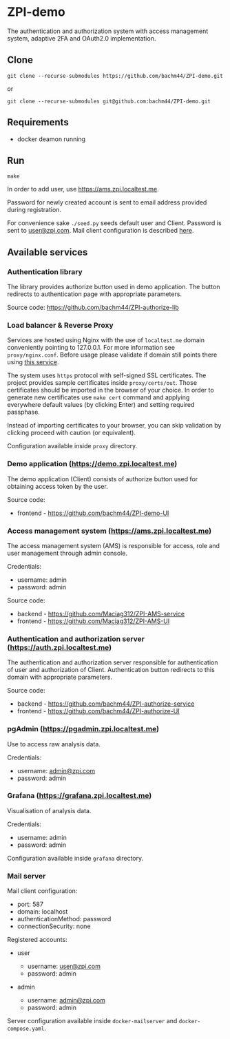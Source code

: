 # ZPI-demo

The authentication and authorization system with access
management system, adaptive 2FA and OAuth2.0 implementation.

## Clone

`git clone --recurse-submodules https://github.com/bachm44/ZPI-demo.git`

or

`git clone --recurse-submodules git@github.com:bachm44/ZPI-demo.git`

## Requirements

- docker deamon running

## Run

`make`

In order to add user, use https://ams.zpi.localtest.me.

Password for newly created account is sent to email address
provided during registration.

For convenience sake `./seed.py` seeds default user and
Client. Password is sent to user@zpi.com. Mail client
configuration is described [here](#mail-server).

## Available services

### Authentication library

The library provides authorize button used in demo application. The button
redirects to authentication page with appropriate parameters.

Source code: https://github.com/bachm44/ZPI-authorize-lib

### Load balancer & Reverse Proxy

Services are hosted using Nginx with the use of `localtest.me` domain conveniently
pointing to 127.0.0.1. For more information see `proxy/nginx.conf`.
Before usage please validate if domain still points there using
[this service](https://dnschecker.org/#A/localtest.me).

The system uses `https` protocol with self-signed SSL certificates. The
project provides sample certificates inside `proxy/certs/out`.
Those certificates should be imported in the browser of
your choice. In order to generate new certificates use
`make cert` command and applying everywhere default values (by clicking
Enter) and setting required passphase.

Instead of importing certificates to your browser, you can skip validation
by clicking proceed with caution (or equivalent).

Configuration available inside `proxy` directory.

### Demo application (https://demo.zpi.localtest.me)

The demo application (Client) consists of authorize button used for obtaining
access token by the user.

Source code:

- frontend - https://github.com/bachm44/ZPI-demo-UI

### Access management system (https://ams.zpi.localtest.me)

The access management system (AMS) is responsible for access, role and user
management through admin console.

Credentials:

- username: admin
- password: admin

Source code:

- backend - https://github.com/Maciag312/ZPI-AMS-service
- frontend - https://github.com/Maciag312/ZPI-AMS-UI

### Authentication and authorization server (https://auth.zpi.localtest.me)

The authentication and authorization server responsible for authentication
of user
and authorization of Client. Authentication button redirects to this domain
with appropriate parameters.

Source code:

- backend - https://github.com/bachm44/ZPI-authorize-service
- frontend - https://github.com/bachm44/ZPI-authorize-UI

### pgAdmin (https://pgadmin.zpi.localtest.me)

Use to access raw analysis data.

Credentials:

- username: admin@zpi.com
- password: admin

### Grafana (https://grafana.zpi.localtest.me)

Visualisation of analysis data.

Credentials:

- username: admin
- password: admin

Configuration available inside `grafana` directory.

### Mail server

Mail client configuration:

- port: 587
- domain: localhost
- authenticationMethod: password
- connectionSecurity: none

Registered accounts:

- user

  - username: user@zpi.com
  - password: admin

- admin
  - username: admin@zpi.com
  - password: admin

Server configuration available inside `docker-mailserver` and `docker-compose.yaml`.
